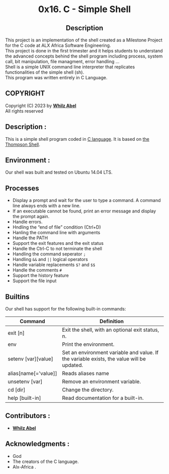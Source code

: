 <h1 align="center">
  0x16. C - Simple Shell
</h1>

<h2 align="center">
  <strong>
   Description
  </strong>
</h2>

<p>
This project is an implementation of the shell created as a Milestone Project for the C code at ALX Africa Software Engineering. </br>
This project is done in the first trimester and it helps students to understand the advanced
concepts behind the shell program including process, system call, bit manipulation, file managment, error handling ... </br>
Shell is a simple UNIX command line interpreter that replicates functionalities of the simple shell (sh). </br>
This program was written entirely in C Language.
</p>

## COPYRIGHT

Copyright (C) 2023 by [**Whilz Abel**](https://github.com/Mr-wils) </br>
All rights reserved

## Description :

This is a simple shell program coded in [C language](<https://en.wikipedia.org/wiki/C_(programming_language)>).
It is based on [the Thompson Shell](https://en.wikipedia.org/wiki/Thompson_shell).

## Environment :

Our shell was built and tested on Ubuntu 14.04 LTS.

## Processes

- Display a prompt and wait for the user to type a command. A command line always ends with a new line.
- If an executable cannot be found, print an error message and display the prompt again.
- Handle errors.
- Hndling the “end of file” condition (Ctrl+D)
- Hanling the command line with arguments
- Handle the PATH
- Support the exit features and the exit status
- Handle the Ctrl-C to not terminate the shell
- Handling the command seperator `;`
- Handling `&&` and `||` logical operators
- Handle variable replacements `$?` and `$$`
- Handle the comments `#`
- Support the history feature
- Support the file input

## Builtins

Our shell has support for the following built-in commands:

| Command              | Definition                                                                                |
| -------------------- | ----------------------------------------------------------------------------------------- |
| exit [n]             | Exit the shell, with an optional exit status, n.                                          |
| env                  | Print the environment.                                                                    |
| setenv [var][value]  | Set an environment variable and value. If the variable exists, the value will be updated. |
| alias[name[='value]] | Reads aliases name                                                                        |
| unsetenv [var]       | Remove an environment variable.                                                           |
| cd [dir]             | Change the directory.                                                                     |
| help [built-in]      | Read documentation for a built-in.                                                        |

## Contributors :

- [**Whilz Abel**](https://github.com/Mr-wilz)

## Acknowledgments :

- God
- The creators of the C language.
- Alx-Africa .

